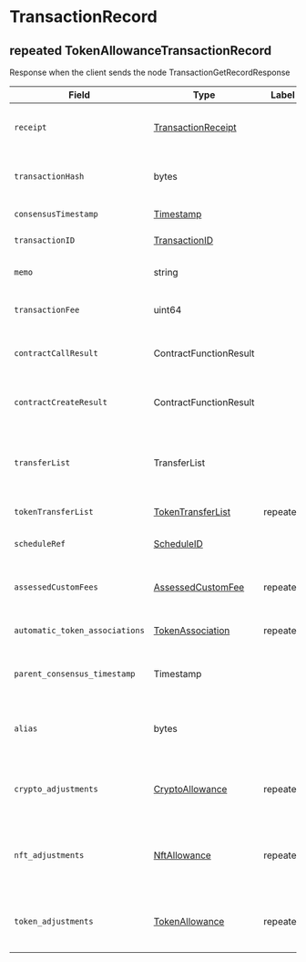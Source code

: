 # TransactionRecord

## repeated TokenAllowanceTransactionRecord

Response when the client sends the node TransactionGetRecordResponse

| Field                          | Type                                                                  | Label     | Description                                                                                                                                                                                              |
| ------------------------------ | --------------------------------------------------------------------- | --------- | -------------------------------------------------------------------------------------------------------------------------------------------------------------------------------------------------------- |
| `receipt`                      | [TransactionReceipt](transactionreceipt.md)                           |           | The status (reach consensus, or failed, or is unknown) and the ID of any new account/file/instance created.                                                                                              |
| `transactionHash`              | bytes                                                                 |           | The hash of the Transaction that executed (not the hash of any Transaction that failed for having a duplicate TransactionID)                                                                             |
| `consensusTimestamp`           | [Timestamp](timestamp.md)                                             |           | The consensus timestamp (or null if didn't reach consensus yet)                                                                                                                                          |
| `transactionID`                | [TransactionID](../basic-types/transactionid.md)                      |           | The ID of the transaction this record represents                                                                                                                                                         |
| `memo`                         | string                                                                |           | The memo that was submitted as part of the transaction (max 100 bytes)                                                                                                                                   |
| `transactionFee`               | uint64                                                                |           | The actual transaction fee charged, not the original transactionFee value from TransactionBody                                                                                                           |
| `contractCallResult`           | ContractFunctionResult                                                |           | Record of the value returned by the smart contract function (if it completed and didn't fail) from ContractCallTransaction                                                                               |
| `contractCreateResult`         | ContractFunctionResult                                                |           | Record of the value returned by the smart contract constructor (if it completed and didn't fail) from ContractCreateTransaction                                                                          |
| `transferList`                 | TransferList                                                          |           | All hbar transfers as a result of this transaction, such as fees, or transfers performed by the transaction, or by a smart contract it calls, or by the creation of threshold records that it triggers.  |
| `tokenTransferList`            | [TokenTransferList](../basic-types/tokentransferlist.md)              | repeated  | All Token transfers as a result of this transaction                                                                                                                                                      |
| `scheduleRef`                  | [ScheduleID](../basic-types/scheduleid.md)                            |           | Reference to the scheduled transaction ID that this transaction record represent                                                                                                                         |
| `assessedCustomFees`           | [AssessedCustomFee](../token-service/customfees/assessedcustomfee.md) | repeated  | All custom fees that were assessed during a CryptoTransfer, and must be paid if the transaction status resolved to SUCCESS                                                                               |
| `automatic_token_associations` | [TokenAssociation](../token-service/tokenassociate.md)                | repeated  | All token associations implicitly created while handling this transaction                                                                                                                                |
| `parent_consensus_timestamp`   | Timestamp                                                             |           | In the record of an internal transaction, the consensus timestamp of the user  transaction that spawned it.                                                                                              |
| `alias`                        | bytes                                                                 |           | In the record of an internal CryptoCreate transaction triggered by a user transaction with a (previously unused) alias, the new account's alias.                                                         |
| `crypto_adjustments`           |  [CryptoAllowance](../basic-types/cyrptoallowance.md)                 | repeated  | The current balances of any adjusted crypto allowances as a result of this transaction. This field will only be populated for CryptoAdjustAllowanceTransaction.                                          |
| `nft_adjustments`              |  [NftAllowance](../basic-types/nftallowance.md)                       | repeated  | The current balances of any adjusted non-fungible token allowances as a result of this transaction. This field will only be populated for CryptoAdjustAllowanceTransaction.                              |
| `token_adjustments`            | [TokenAllowance](../basic-types/tokenallowance.md)                    | repeated  | The current balances of any adjusted fungible token allowances as a result of this transaction. This field will only be populated for CryptoAdjustAllowanceTransaction.                                  |
